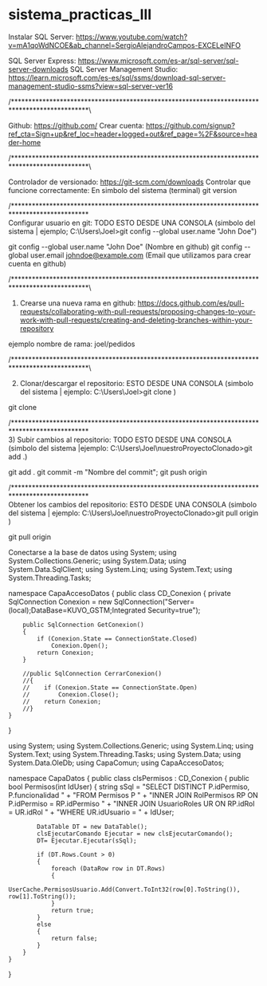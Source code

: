 # sistema_practicas_III

Instalar SQL Server: https://www.youtube.com/watch?v=mA1qoWdNCOE&ab_channel=SergioAlejandroCampos-EXCELeINFO

SQL Server Express: https://www.microsoft.com/es-ar/sql-server/sql-server-downloads
SQL Server Management Studio: https://learn.microsoft.com/es-es/sql/ssms/download-sql-server-management-studio-ssms?view=sql-server-ver16

/**********************************************************************************************\

Github: https://github.com/
Crear cuenta: https://github.com/signup?ref_cta=Sign+up&ref_loc=header+logged+out&ref_page=%2F&source=header-home

/**********************************************************************************************\

Controlador de versionado: https://git-scm.com/downloads
Controlar que funcione correctamente: En simbolo del sistema (terminal) git version

/**********************************************************************************************\
Configurar usuario en git: TODO ESTO DESDE UNA CONSOLA (simbolo del sistema | ejemplo; C:\Users\Joel>git config --global user.name "John Doe") 

git config --global user.name "John Doe" (Nombre en github)
git config --global user.email johndoe@example.com (Email que utilizamos para crear cuenta en github)

/**********************************************************************************************\

1) Crearse una nueva rama en github:
https://docs.github.com/es/pull-requests/collaborating-with-pull-requests/proposing-changes-to-your-work-with-pull-requests/creating-and-deleting-branches-within-your-repository

ejemplo nombre de rama: joel/pedidos

/**********************************************************************************************\

2) Clonar/descargar el repositorio: ESTO DESDE UNA CONSOLA (simbolo del sistema | ejemplo: C:\Users\Joel>git clone <URLrepositorio>) 

git clone <URLrepositorio>

/**********************************************************************************************\
3) Subir cambios al repositorio: TODO ESTO DESDE UNA CONSOLA (simbolo del sistema |ejemplo: C:\Users\Joel\nuestroProyectoClonado>git add .) 

git add .
git commit -m "Nombre del commit";
git push origin <nombreDeLaRama>


/**********************************************************************************************\
Obtener los cambios del repositorio: ESTO DESDE UNA CONSOLA (simbolo del sistema | ejemplo: C:\Users\Joel\nuestroProyectoClonado>git pull origin <nombreDeLaRama>)  

git pull origin <nombreDeLaRama>


Conectarse a la base de datos using System;
using System.Collections.Generic;
using System.Data;
using System.Data.SqlClient;
using System.Linq;
using System.Text;
using System.Threading.Tasks;


namespace CapaAccesoDatos
{
    public class CD_Conexion
    {
        private SqlConnection Conexion = new SqlConnection("Server=(local);DataBase=KUVO_GSTM;Integrated Security=true");

        public SqlConnection GetConexion()
        {
            if (Conexion.State == ConnectionState.Closed)
                Conexion.Open();
            return Conexion;
        }

        //public SqlConnection CerrarConexion()
        //{
        //    if (Conexion.State == ConnectionState.Open)
        //        Conexion.Close();
        //    return Conexion;
        //}
    }
}

using System;
using System.Collections.Generic;
using System.Linq;
using System.Text;
using System.Threading.Tasks;
using System.Data;
using System.Data.OleDb;
using CapaComun;
using CapaAccesoDatos;

namespace CapaDatos
{
    public class clsPermisos : CD_Conexion
    {
        public bool Permisos(int IdUser)
        {
            string sSql = "SELECT DISTINCT P.idPermiso, P.funcionalidad " +
              "FROM Permisos P " +
              "INNER JOIN RolPermisos RP ON P.idPermiso = RP.idPermiso " +
              "INNER JOIN UsuarioRoles UR ON RP.idRol = UR.idRol " +
              "WHERE UR.idUsuario = " + IdUser;


            DataTable DT = new DataTable();
            clsEjecutarComando Ejecutar = new clsEjecutarComando();
            DT= Ejecutar.Ejecutar(sSql);

            if (DT.Rows.Count > 0)
            {
                foreach (DataRow row in DT.Rows)
                {
                    UserCache.PermisosUsuario.Add(Convert.ToInt32(row[0].ToString()), row[1].ToString());
                }
                return true;
            }
            else
            {
                return false;
            }
        }
    }
}

